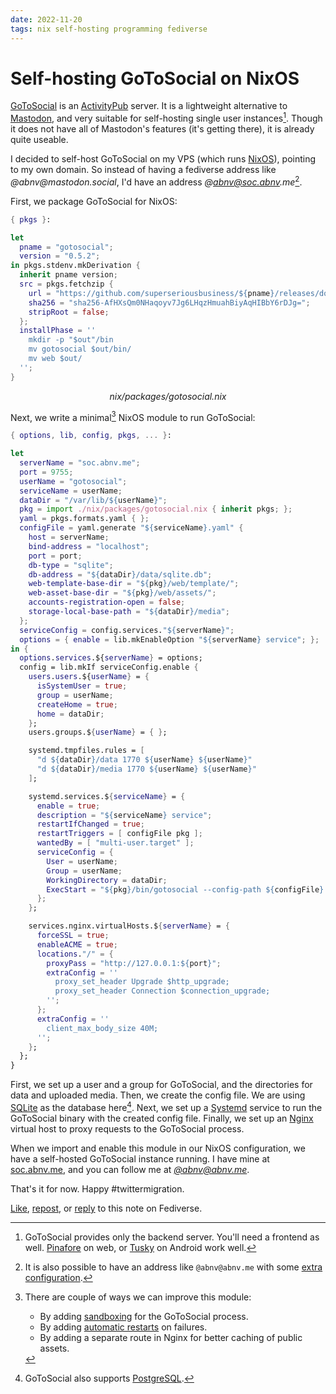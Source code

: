 ```yaml
---
date: 2022-11-20
tags: nix self-hosting programming fediverse
---
```


# Self-hosting GoToSocial on NixOS

[GoToSocial](https://gotosocial.org/) is an [ActivityPub](https://activitypub.rocks/) server. It is a lightweight alternative to [Mastodon](https://joinmastodon.org/), and very suitable for self-hosting single user instances[^fn3]. Though it does not have all of Mastodon's features (it's getting there), it is already quite useable.

[^fn3]: GoToSocial provides only the backend server. You'll need a frontend as well. [Pinafore](https://pinafore.social/) on web, or [Tusky](https://tusky.app/) on Android work well.

I decided to self-host GoToSocial on my VPS (which runs [NixOS](https://nixos.org)), pointing to my own domain. So instead of having a fediverse address like _@abnv@mastodon.social_, I'd have an address _@abnv@soc.abnv.me_[^fn1].

[^fn1]: It is also possible to have an address like `@abnv@abnv.me` with some [extra configuration](https://docs.gotosocial.org/en/latest/installation_guide/advanced/#can-i-host-my-instance-at-fediexampleorg-but-have-just-exampleorg-in-my-username).

First, we package GoToSocial for NixOS:

```nix
{ pkgs }:

let
  pname = "gotosocial";
  version = "0.5.2";
in pkgs.stdenv.mkDerivation {
  inherit pname version;
  src = pkgs.fetchzip {
    url = "https://github.com/superseriousbusiness/${pname}/releases/download/v${version}/${pname}_${version}_linux_amd64.tar.gz";
    sha256 = "sha256-AfHXsQm0NHaqoyv7Jg6LHqzHmuahBiyAqHIBbY6rDJg=";
    stripRoot = false;
  };
  installPhase = ''
    mkdir -p "$out"/bin
    mv gotosocial $out/bin/
    mv web $out/
  '';
}
```
<center><em>nix/packages/gotosocial.nix</em></center>

Next, we write a minimal[^fn2] NixOS module to run GoToSocial:

[^fn2]: There are couple of ways we can improve this module:

    - By adding [sandboxing](https://www.digitalocean.com/community/tutorials/how-to-sandbox-processes-with-systemd-on-ubuntu-20-04) for the GoToSocial process.
    - By adding [automatic restarts](https://www.freedesktop.org/software/systemd/man/systemd.service.html#Restart=) on failures.
    - By adding a separate route in Nginx for better caching of public assets.

```nix
{ options, lib, config, pkgs, ... }:

let
  serverName = "soc.abnv.me";
  port = 9755;
  userName = "gotosocial";
  serviceName = userName;
  dataDir = "/var/lib/${userName}";
  pkg = import ./nix/packages/gotosocial.nix { inherit pkgs; };
  yaml = pkgs.formats.yaml { };
  configFile = yaml.generate "${serviceName}.yaml" {
    host = serverName;
    bind-address = "localhost";
    port = port;
    db-type = "sqlite";
    db-address = "${dataDir}/data/sqlite.db";
    web-template-base-dir = "${pkg}/web/template/";
    web-asset-base-dir = "${pkg}/web/assets/";
    accounts-registration-open = false;
    storage-local-base-path = "${dataDir}/media";
  };
  serviceConfig = config.services."${serverName}";
  options = { enable = lib.mkEnableOption "${serverName} service"; };
in {
  options.services.${serverName} = options;
  config = lib.mkIf serviceConfig.enable {
    users.users.${userName} = {
      isSystemUser = true;
      group = userName;
      createHome = true;
      home = dataDir;
    };
    users.groups.${userName} = { };

    systemd.tmpfiles.rules = [
      "d ${dataDir}/data 1770 ${userName} ${userName}"
      "d ${dataDir}/media 1770 ${userName} ${userName}"
    ];

    systemd.services.${serviceName} = {
      enable = true;
      description = "${serviceName} service";
      restartIfChanged = true;
      restartTriggers = [ configFile pkg ];
      wantedBy = [ "multi-user.target" ];
      serviceConfig = {
        User = userName;
        Group = userName;
        WorkingDirectory = dataDir;
        ExecStart = "${pkg}/bin/gotosocial --config-path ${configFile} server start";
      };
    };

    services.nginx.virtualHosts.${serverName} = {
      forceSSL = true;
      enableACME = true;
      locations."/" = {
        proxyPass = "http://127.0.0.1:${port}";
        extraConfig = ''
          proxy_set_header Upgrade $http_upgrade;
          proxy_set_header Connection $connection_upgrade;
        '';
      };
      extraConfig = ''
        client_max_body_size 40M;
      '';
    };
  };
}
```

First, we set up a user and a group for GoToSocial, and the directories for data and uploaded media. Then, we create the config file. We are using [SQLite](https://www.sqlite.org/) as the database here[^fn4]. Next, we set up a [Systemd](https://systemd.io/) service to run the GoToSocial binary with the created config file. Finally, we set up an [Nginx](https://nginx.org/) virtual host to proxy requests to the GoToSocial process.

[^fn4]: GoToSocial also supports [PostgreSQL](https://www.postgresql.org/).

When we import and enable this module in our NixOS configuration, we have a self-hosted GoToSocial instance running. I have mine at [soc.abnv.me](https://soc.abnv.me), and you can follow me at [*@abnv@abnv.me*](https://soc.abnv.me/@abnv).

That's it for now. Happy #twittermigration.

[Like](https://types.pl/interact/109375589712954339?type=favourite), [repost](https://types.pl/interact/109375589712954339?type=reblog), or [reply](https://types.pl/interact/109375589712954339?type=reply) to this note on Fediverse.
